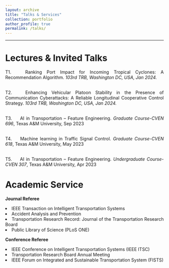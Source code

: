 ```yaml
---
layout: archive
title: "Talks & Services"
collection: portfolio
author_profile: true
permalink: /talks/ 
---
```




<hr color="#FFFFFF" />

Lectures & Invited Talks
======
<div style="text-align: justify"> 

<p> T1.  &emsp; Ranking Port Impact for Incoming Tropical Cyclones: A Recommendation Algorithm. <i>103rd TRB, Washington DC, USA, Jan 2024.</i> <br/><br/>


T2. &emsp;  Enhancing Vehicular Platoon Stability in the Presence of Communication Cyberattacks: A Reliable Longitudinal Cooperative Control Strategy. <i>103rd TRB, Washington DC, USA, Jan 2024.</i> <br/><br/>


T3.  &emsp; AI in Transportation – Feature Engineering. <i>Graduate Course-CVEN 696</i>, Texas A&M University, Sep 2023 <br/><br/>


T4. &emsp;  Machine learning in Traffic Signal Control. <i>Graduate Course-CVEN 618</i>, Texas A&M University, May 2023 <br/><br/>


T5. &emsp;  AI in Transportation – Feature Engineering. <i>Undergraduate Course-CVEN 307</i>, Texas A&M University, Apr 2023</p>

</div>

Academic Service
======
<div style="text-align: justify"> 

<p><b>Journal Referee</b>

<li>IEEE Transaction on Intelligent Transportation Systems</li>
<li>Accident Analysis and Prevention</li>
<li>Transportation Research Record: Journal of the Transportation Research Board</li>
<li>Public Library of Science (PLoS ONE)</li></p>

<p><b>Conference Referee</b>

<li>IEEE Conference on Intelligent Transportation Systems (IEEE ITSC)</li>
<li>Transportation Research Board Annual Meeting</li>
<li>IEEE Forum on Integrated and Sustainable Transportation System (FISTS) </li></p>

</div>